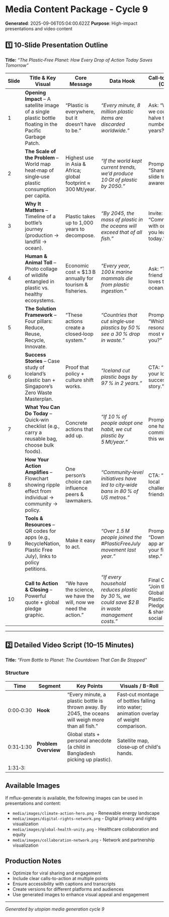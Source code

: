 # Media Content Package - Cycle 9

**Generated**: 2025-09-06T05:04:00.622Z
**Purpose**: High-impact presentations and video content

## 1️⃣ 10‑Slide Presentation Outline  
**Title:** *“The Plastic‑Free Planet: How Every Drop of Action Today Saves Tomorrow”*  

| Slide | Title & Key Visual | Core Message | Data Hook | Call‑to‑Action (CTA) |
|-------|--------------------|--------------|-----------|----------------------|
| 1 | **Opening Impact** – A satellite image of a single plastic bottle floating in the Pacific Garbage Patch. | “Plastic is everywhere, but it doesn’t have to be.” | *“Every minute, 8 million plastic items are discarded worldwide.”* | Ask: “What if we could halve that number in 3 years?” |
| 2 | **The Scale of the Problem** – World map heat‑map of single‑use plastic consumption per capita. | Highest use in Asia & Africa; global footprint ≈ 300 Mt/year. | *“If the world kept current trends, we’d produce 10 Gt of plastic by 2050.”* | Prompt: “Share this slide to raise awareness.” |
| 3 | **Why It Matters** – Timeline of a bottle’s journey (production → landfill → ocean). | Plastic takes up to 1,000 years to decompose. | *“By 2045, the mass of plastic in the oceans will exceed that of all fish.”* | Invite: “Comment with one fact you learned today.” |
| 4 | **Human & Animal Toll** – Photo collage of wildlife entangled in plastic vs. healthy ecosystems. | Economic cost ≈ $13 B annually for tourism & fisheries. | *“Every year, 100 k marine mammals die from plastic ingestion.”* | Ask: “Tag a friend who loves the ocean.” |
| 5 | **The Solution Framework** – Four pillars: Reduce, Reuse, Recycle, Innovate. | “These actions create a closed‑loop system.” | *“Countries that cut single‑use plastics by 50 % see a 30 % drop in waste.”* | Prompt: “Which pillar resonates most with you?” |
| 6 | **Success Stories** – Case study of Iceland’s plastic ban + Singapore’s Zero Waste Masterplan. | Proof that policy + culture shift works. | *“Iceland cut plastic bags by 97 % in 2 years.”* | CTA: “Share your local success story.” |
| 7 | **What You Can Do Today** – Quick‑win checklist (e.g., carry a reusable bag, choose bulk foods). | Concrete actions that add up. | *“If 10 % of people adopt one habit, we cut plastic by 5 Mt/year.”* | Prompt: “Pick one habit and commit to it this week.” |
| 8 | **How Your Action Amplifies** – Flowchart showing ripple effect from individual → community → policy. | One person’s choice can influence peers & lawmakers. | *“Community‑level initiatives have led to city‑wide bans in 80 % of US metros.”* | CTA: “Start a local challenge with friends.” |
| 9 | **Tools & Resources** – QR codes for apps (e.g., RecycleNation, Plastic Free July), links to policy petitions. | Make it easy to act. | *“Over 1.5 M people joined the #PlasticFreeJuly movement last year.”* | Prompt: “Download an app and share your first step.” |
|10| **Call to Action & Closing** – Powerful quote + global pledge graphic. | “We have the science, we have the will, now we need the action.” | *“If every household reduces plastic by 30 %, we could save $2 B in waste management costs.”* | Final CTA: “Join the Global Plastic‑Free Pledge – sign & share on social media!” |

---

## 2️⃣ Detailed Video Script (10–15 Minutes)

**Title:** *“From Bottle to Planet: The Countdown That Can Be Stopped”*

### Structure

| Time | Segment | Key Points | Visuals / B-Roll |
|------|---------|------------|------------------|
| 0:00‑0:30 | **Hook** | “Every minute, a plastic bottle is thrown away. By 2045, the oceans will weigh more than all fish.” | Fast‑cut montage of bottles falling into water; animation overlay of weight comparison. |
| 0:31‑1:30 | **Problem Overview** | Global stats + personal anecdote (a child in Bangladesh picking up plastic). | Satellite map, close‑up of child's hands. |
| 1:31‑3:

## Available Images
If mflux-generate is available, the following images can be used in presentations and content:
- `media/images/climate-action-hero.png` - Renewable energy landscape
- `media/images/digital-rights-network.png` - Digital privacy and rights visualization  
- `media/images/global-health-unity.png` - Healthcare collaboration and equity
- `media/images/collaboration-network.png` - Network and partnership visualization

## Production Notes
- Optimize for viral sharing and engagement
- Include clear calls-to-action at multiple points
- Ensure accessibility with captions and transcripts
- Create versions for different platforms and audiences
- Use generated images to enhance visual appeal and engagement

---
*Generated by utopian media generation cycle 9*
